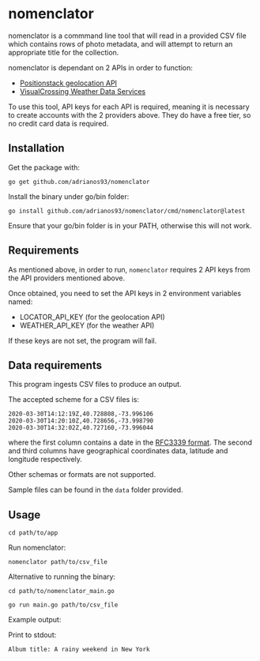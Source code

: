 # nomenclator

nomenclator is a commmand line tool that will read in a provided CSV file which contains rows of photo metadata, and will attempt to return an appropriate title for the collection.

nomenclator is dependant on 2 APIs in order to function:

- [Positionstack geolocation API](https://positionstack.com/documentation)
- [VisualCrossing Weather Data Services](https://www.visualcrossing.com/weather/weather-data-services)

To use this tool, API keys for each API is required, meaning it is necessary to create accounts with the 2 providers above. They do have a free tier, so no credit card data is required.
## Installation

Get the package with:

`go get github.com/adrianos93/nomenclator`

Install the binary under go/bin folder:

`go install github.com/adrianos93/nomenclator/cmd/nomenclator@latest`

Ensure that your go/bin folder is in your PATH, otherwise this will not work.

## Requirements

As mentioned above, in order to run, `nomenclator` requires 2 API keys from the API providers mentioned above.

Once obtained, you need to set the API keys in 2 environment variables named:

- LOCATOR_API_KEY (for the geolocation API)
- WEATHER_API_KEY (for the weather API)

If these keys are not set, the program will fail.

## Data requirements

This program ingests CSV files to produce an output.

The accepted scheme for a CSV files is:

```CSV
2020-03-30T14:12:19Z,40.728808,-73.996106
2020-03-30T14:20:10Z,40.728656,-73.998790
2020-03-30T14:32:02Z,40.727160,-73.996044
```
where the first column contains a date in the [RFC3339 format](https://www.ietf.org/rfc/rfc3339.txt).
The second and third columns have geographical coordinates data, latitude and longitude respectively.

Other schemas or formats are not supported.

Sample files can be found in the `data` folder provided.
## Usage

`cd path/to/app`

Run nomenclator:

`nomenclator path/to/csv_file`

Alternative to running the binary:

`cd path/to/nomenclator_main.go`

`go run main.go path/to/csv_file`

Example output:

Print to stdout:

`Album title: A rainy weekend in New York`
